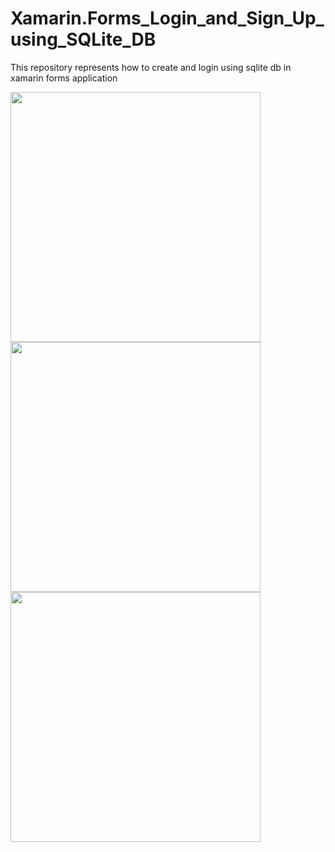 # Xamarin.Forms_Login_and_Sign_Up_using_SQLite_DB
This repository represents how to create and login using sqlite db in xamarin forms application


<image src="Screenshots/4.1%20(1).png" height="400" width="auto"/><image src="Screenshots/4.1%20(2).png" height="400" width="auto"/>
<image src="Screenshots/4.1%20(3).png" height="400" width="auto"/>
